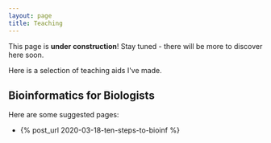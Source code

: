 ```yaml
---
layout: page
title: Teaching
---
```


<p class="message">
  This page is <b>under construction</b>!
  Stay tuned - there will be more to discover here soon.
</p>

Here is a selection of teaching aids I've made.

## Bioinformatics for Biologists

Here are some suggested pages:

* {% post_url 2020-03-18-ten-steps-to-bioinf %}
